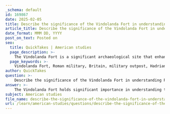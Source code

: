 ```yaml
---
_schema: default
id: 169867
date: 2025-02-05
title: Describe the significance of the Vindolanda Fort in understanding Roman military presence in Britain.
article_title: Describe the significance of the Vindolanda Fort in understanding Roman military presence in Britain.
date_format: MMM DD, YYYY
post_on_text: Posted on
seo:
  title: QuickTakes | American studies
  page_description: >-
    The Vindolanda Fort is a significant archaeological site that enhances our understanding of the Roman military presence in Britain, showcasing military life, cultural interactions, and the historical context of Roman Britain through its artifacts and structures.
  page_keywords: >-
    Vindolanda Fort, Roman military, Britain, military outpost, Hadrian's Wall, archaeology, artifacts, writing tablets, cultural exchange, historical context, Roman strategies, continuity and change
author: QuickTakes
question: >-
    Describe the significance of the Vindolanda Fort in understanding Roman military presence in Britain.
answer: >-
    The Vindolanda Fort holds significant importance in understanding the Roman military presence in Britain for several reasons:\n\n1. **Military Outpost**: Established around AD 85, Vindolanda served as a crucial military outpost for the Roman army, strategically located near Hadrian's Wall. This positioning allowed the Romans to monitor and control movements in the northern territories, particularly in relation to the local tribes, including the Caledonians.\n\n2. **Archaeological Discoveries**: Excavations at Vindolanda have yielded a wealth of artifacts, including writing tablets, pottery, and military equipment. These artifacts provide invaluable insights into the daily life of Roman soldiers, their organization, and their interactions with local populations. The writing tablets, in particular, are significant as they contain personal letters and official correspondence, revealing the social dynamics and administrative practices of the Roman military.\n\n3. **Cultural Exchange**: The findings at Vindolanda illustrate the cultural exchanges that occurred between the Romans and the indigenous tribes. The artifacts reflect not only Roman military life but also the influence of local customs and practices, highlighting a complex relationship that involved both conflict and cooperation.\n\n4. **Historical Context**: Vindolanda is essential for contextualizing the Roman military campaigns in Britain, particularly those led by General Agricola, who is noted for his efforts to conquer and pacify the region. Tacitus, Agricola's son-in-law, provides accounts of these campaigns, and the archaeological evidence from Vindolanda complements these historical narratives by offering tangible proof of Roman activities and their impact on local societies.\n\n5. **Insights into Roman Strategies**: The fort's layout and the artifacts found within it provide insights into Roman military strategies and logistics. Understanding how the Romans fortified their positions and managed supplies and personnel at Vindolanda helps historians reconstruct the broader military strategies employed during the Roman occupation of Britain.\n\n6. **Continuity and Change**: The site also contributes to discussions about cultural continuity and change in the region. As the Roman presence waned, the transition from Roman references to the Caledonians to the later identification of the Picts can be traced through archaeological evidence, including the remnants of settlements and fortifications.\n\nIn summary, Vindolanda Fort is a key archaeological site that enhances our understanding of the Roman military presence in Britain, illustrating the complexities of military life, cultural interactions, and the broader historical context of Roman Britain. Its artifacts and structures provide a rich narrative that complements ancient texts, allowing for a more nuanced understanding of this period in history.
subject: American studies
file_name: describe-the-significance-of-the-vindolanda-fort-in-understanding-roman-military-presence-in-britain.md
url: /learn/american-studies/questions/describe-the-significance-of-the-vindolanda-fort-in-understanding-roman-military-presence-in-britain
---
```


&nbsp;